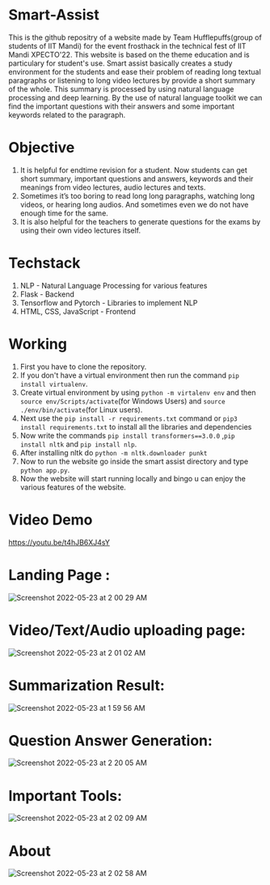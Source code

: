 
# Smart-Assist

This is the github repositry of a website made by Team Hufflepuffs(group of students of IIT Mandi) for the event frosthack in the technical fest of IIT Mandi XPECTO'22.
This website is based on the theme education and is particulary for student's use.
Smart assist basically creates a study environment for the students and ease their problem of reading long textual paragraphs or listening to long video lectures by provide a short summary of the whole.
This summary is processed by using natural language processing and deep learning. By the use of natural language toolkit we can find the important questions with their answers and some important keywords related to the paragraph.

# Objective
1. It is helpful for endtime revision for a student. Now students can get short summary, important questions and answers, keywords and their meanings from
   video lectures, audio lectures and texts.
2. Sometimes it’s too boring to read long long paragraphs, watching long videos, or hearing long audios. And sometimes even we do not have enough time for      the same.
3. It is also helpful for the teachers to generate questions for the exams by using their own video lectures itself.

# Techstack
1. NLP - Natural Language Processing for various features
2. Flask - Backend
3. Tensorflow and Pytorch - Libraries to implement NLP
4. HTML, CSS, JavaScript - Frontend

# Working
1. First you have to clone the repository.
2. If you don't have a virtual environment then run the command `pip install virtualenv`.
3. Create virtual environment by using `python -m virtalenv env` and then `source env/Scripts/activate`(for Windows Users) and `source ./env/bin/activate`(for Linux users).
4. Next use the `pip install -r requirements.txt` command or `pip3 install requirements.txt` to install all the libraries and dependencies
5. Now write the commands `pip install transformers==3.0.0` ,`pip install nltk` and `pip install nlp`.
6. After installing nltk do `python -m nltk.downloader punkt`
7. Now to run the website go inside the smart assist directory and type `python app.py`.
8. Now the website will start running locally and bingo u can enjoy the various features of the website.

# Video Demo
https://youtu.be/t4hJB6XJ4sY

# Landing Page :
![Screenshot 2022-05-23 at 2 00 29 AM](https://user-images.githubusercontent.com/79039452/169714623-b1be991f-6bbd-4216-b599-88567106d37d.png)
# Video/Text/Audio uploading page:
![Screenshot 2022-05-23 at 2 01 02 AM](https://user-images.githubusercontent.com/79039452/169714646-c5fd62c2-47ab-4261-bd9a-07a34be6ee3d.png)
# Summarization Result:
![Screenshot 2022-05-23 at 1 59 56 AM](https://user-images.githubusercontent.com/79039452/169714606-77cc344d-7651-4502-af7d-0b5e5bb0c97e.png)
# Question Answer Generation:
![Screenshot 2022-05-23 at 2 20 05 AM](https://user-images.githubusercontent.com/79039452/169715275-8cffede3-4d8f-4f0d-bb99-ed1e3897f1fe.png)
# Important Tools:
![Screenshot 2022-05-23 at 2 02 09 AM](https://user-images.githubusercontent.com/79039452/169714676-15c67781-a97e-4a7e-866a-92748615fea9.png)
# About
![Screenshot 2022-05-23 at 2 02 58 AM](https://user-images.githubusercontent.com/79039452/169714704-547ddf49-673e-46fc-b519-3814ff15a4f9.png)
